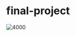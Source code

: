 # final-project
![4000](https://user-images.githubusercontent.com/77698281/115937053-df00f980-a464-11eb-9814-007eeebe0559.jpeg)
